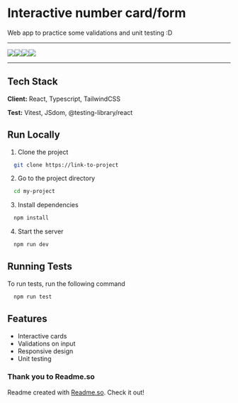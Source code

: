 
# Interactive number card/form

Web app to practice some validations and unit testing :D

***


![](https://img.shields.io/badge/TypeScript-007ACC?style=for-the-badge&logo=typescript&logoColor=white)![](https://img.shields.io/badge/React-20232A?style=for-the-badge&logo=react&logoColor=61DAFB)![](https://img.shields.io/badge/Tailwind_CSS-38B2AC?style=for-the-badge&logo=tailwind-css&logoColor=white)![](https://img.shields.io/badge/Vitest-43853D?style=for-the-badge&logo=.js&logoColor=white)
  

***
## Tech Stack

**Client:** React, Typescript, TailwindCSS

**Test:** Vitest, JSdom, @testing-library/react

## Run Locally

1. Clone the project

```bash
  git clone https://link-to-project
```

2. Go to the project directory

```bash
  cd my-project
```

3. Install dependencies

```bash
  npm install
```

4. Start the server

```bash
  npm run dev
```


## Running Tests

To run tests, run the following command

```bash
  npm run test
```


## Features

- Interactive cards
- Validations on input
- Responsive design
- Unit testing

### Thank you to Readme.so

Readme created with [Readme.so](https://readme.so). Check it out!

